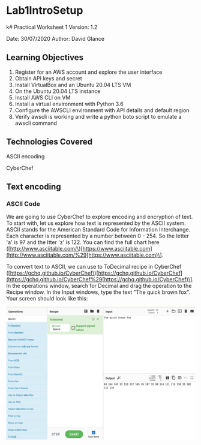 # Lab1IntroSetup

k\# Practical Worksheet 1 Version: 1.2

Date: 30/07/2020 Author: David Glance

## Learning Objectives

1. Register for an AWS account and explore the user interface
2. Obtain API keys and secret
3. Install VirtualBox and an Ubuntu 20.04 LTS VM
4. On the Ubuntu 20.04 LTS instance
5. Install AWS CLI on VM
6. Install a virtual environment with Python 3.6
7. Configure the AWSCLI environment with API details and default region
8. Verify awscli is working and write a python boto script to emulate a awscli command

## Technologies Covered

ASCII encoding

CyberChef

## Text encoding

### ASCII Code

We are going to use CyberChef to explore encoding and encryption of text. To start with, let us explore how text is represented by the ASCII system. ASCII stands for the American Standard Code for Information Interchange. Each character is represented by a number between 0 - 254. So the letter 'a' is 97 and the ltter 'z' is 122. You can find the full chart here \([http://www.asciitable.com/\)\[https://www.asciitable.com](http://www.asciitable.com/%29[https://www.asciitable.com)\].

To convert text to ASCII, we can use to ToDecimal recipe in CyberChef \([https://gchq.github.io/CyberChef\)\[https://gchq.github.io/CyberChef](https://gchq.github.io/CyberChef%29[https://gchq.github.io/CyberChef)\]. In the operations window, search for Decimal and drag the operation to the Recipe window. In the Input windows, type the text "The quick brown fox". Your screen should look like this:

![Screenshort of CyberChef](../.gitbook/assets/cyberchef1.png)

